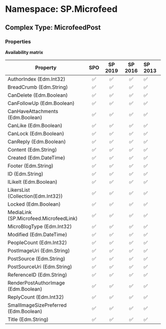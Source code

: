 # Namespace: SP.Microfeed

## Complex Type: MicrofeedPost

### Properties

**Availability matrix**

Property | SPO | SP 2019 | SP 2016 | SP 2013
----------|:---:|:-------:|:-------:|:-------
AuthorIndex (Edm.Int32) | ✅ | ✅ | ✅ | ✅
BreadCrumb (Edm.String) | ✅ | ✅ | ✅ | ✅
CanDelete (Edm.Boolean) | ✅ | ✅ | ✅ | ✅
CanFollowUp (Edm.Boolean) | ✅ | ✅ | ✅ | ✅
CanHaveAttachments (Edm.Boolean) | ✅ | ✅ | ✅ | ✅
CanLike (Edm.Boolean) | ✅ | ✅ | ✅ | ✅
CanLock (Edm.Boolean) | ✅ | ✅ | ✅ | ✅
CanReply (Edm.Boolean) | ✅ | ✅ | ✅ | ✅
Content (Edm.String) | ✅ | ✅ | ✅ | ✅
Created (Edm.DateTime) | ✅ | ✅ | ✅ | ✅
Footer (Edm.String) | ✅ | ✅ | ✅ | ✅
ID (Edm.String) | ✅ | ✅ | ✅ | ✅
ILikeIt (Edm.Boolean) | ✅ | ✅ | ✅ | ✅
LikersList (Collection(Edm.Int32)) | ✅ | ✅ | ✅ | ✅
Locked (Edm.Boolean) | ✅ | ✅ | ✅ | ✅
MediaLink (SP.Microfeed.MicrofeedLink) | ✅ | ✅ | ✅ | ✅
MicroBlogType (Edm.Int32) | ✅ | ✅ | ✅ | ✅
Modified (Edm.DateTime) | ✅ | ✅ | ✅ | ✅
PeopleCount (Edm.Int32) | ✅ | ✅ | ✅ | ✅
PostImageUri (Edm.String) | ✅ | ✅ | ✅ | ✅
PostSource (Edm.String) | ✅ | ✅ | ✅ | ✅
PostSourceUri (Edm.String) | ✅ | ✅ | ✅ | ✅
ReferenceID (Edm.String) | ✅ | ✅ | ✅ | ✅
RenderPostAuthorImage (Edm.Boolean) | ✅ | ✅ | ✅ | ✅
ReplyCount (Edm.Int32) | ✅ | ✅ | ✅ | ✅
SmallImageSizePreferred (Edm.Boolean) | ✅ | ✅ | ✅ | ✅
Title (Edm.String) | ✅ | ✅ | ✅ | ✅
